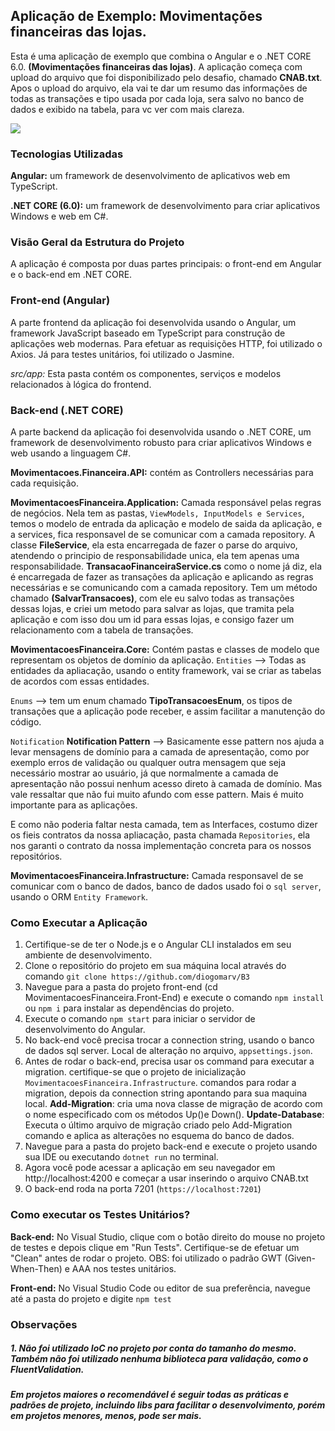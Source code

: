 ## Aplicação de Exemplo: Movimentações financeiras das lojas.
Esta é uma aplicação de exemplo que combina o Angular e o .NET CORE 6.0. **(Movimentações financeiras das lojas)**. A aplicação começa com upload do arquivo que foi disponibilizado pelo desafio, chamado **CNAB.txt**. Apos o upload do arquivo, ela vai te dar um resumo das informações de todas as transações e tipo usada por cada loja, sera salvo no banco de dados e exibido na tabela, para vc ver com mais clareza. 

![](https://yourimageshare.com/ib/O9JwOpkdQN.webp)

### Tecnologias Utilizadas
**Angular:** um framework de desenvolvimento de aplicativos web em TypeScript.

**.NET CORE (6.0):** um framework de desenvolvimento para criar aplicativos Windows e web em C#.
### Visão Geral da Estrutura do Projeto
A aplicação é composta por duas partes principais: o front-end em Angular e o back-end em .NET CORE.

### Front-end (Angular)
A parte frontend da aplicação foi desenvolvida usando o Angular, um framework JavaScript baseado em TypeScript para construção de aplicações web modernas. Para efetuar as requisições HTTP, foi utilizado o Axios. Já para testes unitários, foi utilizado o Jasmine.

*src/app:* Esta pasta contém os componentes, serviços e modelos relacionados à lógica do frontend.

### Back-end (.NET CORE)
A parte backend da aplicação foi desenvolvida usando o .NET CORE, um framework de desenvolvimento robusto para criar aplicativos Windows e web usando a linguagem C#.

**Movimentacoes.Financeira.API:** contém as Controllers necessárias para cada requisição.

**MovimentacoesFinanceira.Application:** Camada responsável pelas regras de negócios. Nela tem as pastas, `ViewModels, InputModels e Services`, temos o modelo de entrada da aplicação e modelo de saida da aplicação, e a services, fica responsavel de se comunicar com a camada repository. A classe **FileService**, ela esta encarregada de fazer o parse do arquivo, atendendo o principio de responsabilidade unica, ela tem apenas uma responsabilidade. **TransacaoFinanceiraService.cs** como o nome já diz, ela é encarregada de fazer as transações da aplicação e aplicando as regras necessárias e se comunicando com a camada repository. Tem um método chamado **(SalvarTransacoes)**, com ele eu salvo todas as transações dessas lojas, e criei um metodo para salvar as lojas, que tramita pela aplicação e com isso dou um id para essas lojas, e consigo fazer um relacionamento com a tabela de transações.

**MovimentacoesFinanceira.Core:** Contém pastas e classes de modelo que representam os objetos de domínio da aplicação.
`Entities` --> Todas as entidades da apliacação, usando o entity framework, vai se criar as tabelas de acordos com essas entidades.

`Enums` --> tem um enum chamado **TipoTransacoesEnum**, os tipos de transações que a aplicação pode receber, e assim facilitar a manutenção do código.

`Notification` **Notification Pattern** --> Basicamente esse pattern nos ajuda a levar mensagens de domínio para a camada de apresentação, como por exemplo erros de validação ou qualquer outra mensagem que seja necessário mostrar ao usuário, já que normalmente a camada de apresentação não possui nenhum acesso direto à camada de domínio. Mas vale ressaltar que não fui muito afundo com esse pattern. Mais é muito importante para as aplicações.

E como não poderia faltar nesta camada, tem as Interfaces, costumo dizer os fieis contratos da nossa apliacação, pasta chamada `Repositories`, ela nos garanti o contrato da nossa implementação concreta para os nossos repositórios.

**MovimentacoesFinanceira.Infrastructure:** Camada responsavel de se comunicar com o banco de dados, banco de dados usado foi o `sql server`, usando o ORM `Entity Framework`. 

### Como Executar a Aplicação
1. Certifique-se de ter o Node.js e o Angular CLI instalados em seu ambiente de desenvolvimento.
2. Clone o repositório do projeto em sua máquina local através do comando `git clone https://github.com/diogomarv/B3`
3. Navegue para a pasta do projeto front-end (cd MovimentacoesFinanceira.Front-End) e execute o comando `npm install` ou `npm i` para instalar as dependências do projeto.
4. Execute o comando `npm start` para iniciar o servidor de desenvolvimento do Angular.
8. No back-end você precisa trocar a connection string, usando o banco de dados sql server. Local de alteração no arquivo, `appsettings.json`.
5. Antes de rodar o back-end, precisa usar os command para executar a migration. certifique-se que o projeto de inicialização `MovimentacoesFinanceira.Infrastructure`. comandos para rodar a migration, depois da connection string apontando para sua maquina local. **Add-Migration**: cria uma nova classe de migração de acordo com o nome especificado com os métodos Up()e Down().
**Update-Database**: Executa o último arquivo de migração criado pelo Add-Migration comando e aplica as alterações no esquema do banco de dados.
5. Navegue para a pasta do projeto back-end e execute o projeto usando sua IDE ou executando `dotnet run` no terminal.
6. Agora você pode acessar a aplicação em seu navegador em http://localhost:4200 e começar a usar inserindo o arquivo CNAB.txt
7. O back-end roda na porta 7201 (`https://localhost:7201`)

### Como executar os Testes Unitários?
**Back-end:** No Visual Studio, clique com o botão direito do mouse no projeto de testes e depois clique em "Run Tests". Certifique-se de efetuar um "Clean" antes de rodar o projeto. OBS: foi utilizado o padrão GWT (Given-When-Then) e AAA nos testes unitários.

**Front-end:** No Visual Studio Code ou editor de sua preferência, navegue até a pasta do projeto e digite `npm test`
### Observações
##### 1. Não foi utilizado IoC no projeto por conta do tamanho do mesmo. Também não foi utilizado nenhuma biblioteca para validação, como o FluentValidation.
##### Em projetos maiores o recomendável é seguir todas as práticas e padrões de projeto, incluindo libs para facilitar o desenvolvimento, porém em projetos menores, menos, pode ser mais.
